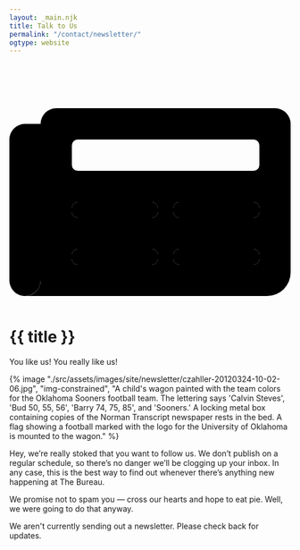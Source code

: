 ```yaml
---
layout: _main.njk
title: Talk to Us
permalink: "/contact/newsletter/"
ogtype: website
---
```


<!-- markdownlint-disable MD025 -->
<hgroup><stack-l>

# <icon-l class="bigger icon-before"><span class="with-icon"><svg id="icon-newspaper-duo" xmlns="http://www.w3.org/2000/svg" viewBox="0 0 576 512"><path fill="var(--mpb-color-accent)" d="M544 64H96a32 32 0 0 0-32 32v322.21c0 .36-.05.73-.09 1.09 0 .21 0 .42-.08.63s-.08.66-.13 1-.08.46-.12.68-.1.61-.16.91-.11.46-.16.69-.13.59-.21.87-.13.46-.19.69l-.24.84-.24.68c-.09.28-.18.55-.28.82s-.17.45-.26.67-.21.53-.32.79-.2.45-.3.67-.23.51-.35.76l-.33.65c-.13.25-.25.49-.39.74l-.36.63-.42.72-.39.61c-.15.23-.3.46-.46.69l-.42.6-.48.66c-.15.2-.3.39-.46.58s-.33.43-.51.64l-.48.55-.54.61-.51.53c-.18.2-.37.39-.57.59l-.53.5-.6.56-.55.48-.62.52-.58.46-.65.49-.6.43-.68.46c-.2.14-.41.27-.62.4l-.69.43-.65.37c-.23.13-.47.27-.71.39l-.67.34c-.24.13-.48.25-.73.36l-.69.31-.74.32-.71.28-.77.29-.72.24-.78.25-.75.21-.79.21-.76.17-.81.17-.77.14-.82.12-.79.1-.83.09-.81.06h-1.65H528a48 48 0 0 0 48-48V96a32 32 0 0 0-32-32zM304 372a12 12 0 0 1-12 12H140a12 12 0 0 1-12-12v-8a12 12 0 0 1 12-12h152a12 12 0 0 1 12 12zm0-96a12 12 0 0 1-12 12H140a12 12 0 0 1-12-12v-8a12 12 0 0 1 12-12h152a12 12 0 0 1 12 12zm208 96a12 12 0 0 1-12 12H348a12 12 0 0 1-12-12v-8a12 12 0 0 1 12-12h152a12 12 0 0 1 12 12zm0-96a12 12 0 0 1-12 12H348a12 12 0 0 1-12-12v-8a12 12 0 0 1 12-12h152a12 12 0 0 1 12 12zm0-96a12 12 0 0 1-12 12H140a12 12 0 0 1-12-12v-40a12 12 0 0 1 12-12h360a12 12 0 0 1 12 12z"></path><path fill="var(--mpb-color-accent-reverse)" d="M292 352H140a12 12 0 0 0-12 12v8a12 12 0 0 0 12 12h152a12 12 0 0 0 12-12v-8a12 12 0 0 0-12-12zm0-96H140a12 12 0 0 0-12 12v8a12 12 0 0 0 12 12h152a12 12 0 0 0 12-12v-8a12 12 0 0 0-12-12zm208 96H348a12 12 0 0 0-12 12v8a12 12 0 0 0 12 12h152a12 12 0 0 0 12-12v-8a12 12 0 0 0-12-12zm0-96H348a12 12 0 0 0-12 12v8a12 12 0 0 0 12 12h152a12 12 0 0 0 12-12v-8a12 12 0 0 0-12-12zM0 128v287.33c0 17.44 13.67 32.18 31.1 32.67A32 32 0 0 0 64 416V96H32a32 32 0 0 0-32 32z"></path></svg> {{ title }}</icon-l>

<p>You like us! You really like us!</p></stack-l></hgroup>
<!-- markdownlint-enable MD025 -->
<mpb-dialog-img>

{% image "./src/assets/images/site/newsletter/czahller-20120324-10-02-06.jpg", "img-constrained", "A child's wagon painted with the team colors for the Oklahoma Sooners football team. The lettering says 'Calvin Steves', 'Bud 50, 55, 56', 'Barry 74, 75, 85', and 'Sooners.' A locking metal box containing copies of the Norman Transcript newspaper rests in the bed. A flag showing a football marked with the logo for the University of Oklahoma is mounted to the wagon."  %}</mpb-dialog-img>

<p class="drop-cap">Hey, we’re really stoked that you want to follow us. We don’t publish on a regular schedule, so there’s no danger we’ll be clogging up your inbox. In any case, this is the best way to find out whenever there’s anything new happening at The Bureau.</p>

We promise not to spam you — cross our hearts and hope to eat pie. Well, we were going to do that anyway.

<mpb-callout type="note">

We aren't currently sending out a newsletter. Please check back for updates.
</mpb-callout>
